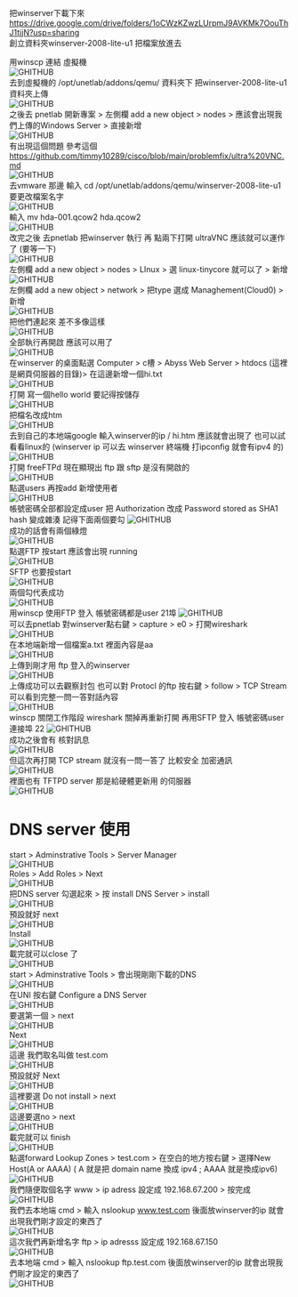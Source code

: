 


把winserver下載下來 https://drive.google.com/drive/folders/1oCWzKZwzLUrpmJ9AVKMk7OouThJ1tjjN?usp=sharing  
創立資料夾winserver-2008-lite-u1 把檔案放進去  


用winscp 連結 虛擬機  
![GHITHUB](https://github.com/timmy10289/cisco/blob/main/pictures/0913/0913-1.png)  
去到虛擬機的 /opt/unetlab/addons/qemu/ 資料夾下 把winserver-2008-lite-u1  資料夾上傳  
![GHITHUB](https://github.com/timmy10289/cisco/blob/main/pictures/0913/0913-2.png)  
之後去 pnetlab 開新專案 > 左側欄 add a new object > nodes > 應該會出現我們上傳的Windows Server > 直接新增  
![GHITHUB](https://github.com/timmy10289/cisco/blob/main/pictures/0913/0913-3.png)  
有出現這個問題 參考這個 https://github.com/timmy10289/cisco/blob/main/problemfix/ultra%20VNC.md  
![GHITHUB](https://github.com/timmy10289/cisco/blob/main/pictures/0913/0913-4.png)  
去vmware 那邊 輸入 cd /opt/unetlab/addons/qemu/winserver-2008-lite-u1  要更改檔案名字  
![GHITHUB](https://github.com/timmy10289/cisco/blob/main/pictures/0913/0913-5.png)  
輸入 mv hda-001.qcow2 hda.qcow2  
![GHITHUB](https://github.com/timmy10289/cisco/blob/main/pictures/0913/0913-6.png)  
改完之後 去pnetlab 把winserver 執行 再 點兩下打開 ultraVNC 應該就可以運作了 (要等一下)  
![GHITHUB](https://github.com/timmy10289/cisco/blob/main/pictures/0913/0913-7.png)  
左側欄 add a new object > nodes > LInux > 選 linux-tinycore 就可以了 > 新增  
![GHITHUB](https://github.com/timmy10289/cisco/blob/main/pictures/0913/0913-8.png)  
左側欄 add a new object > network > 把type 選成 Managhement(Cloud0) > 新增  
![GHITHUB](https://github.com/timmy10289/cisco/blob/main/pictures/0913/0913-9.png)  
把他們連起來  差不多像這樣  
![GHITHUB](https://github.com/timmy10289/cisco/blob/main/pictures/0913/0913-10.png)  
全部執行再開啟 應該可以用了  
![GHITHUB](https://github.com/timmy10289/cisco/blob/main/pictures/0913/0913-11.png)  
在winserver 的桌面點選 Computer > c槽 > Abyss Web Server > htdocs (這裡是網頁伺服器的目錄)> 在這邊新增一個hi.txt  
![GHITHUB](https://github.com/timmy10289/cisco/blob/main/pictures/0913/0913-12.png)  
打開 寫一個hello world  要記得按儲存  
![GHITHUB](https://github.com/timmy10289/cisco/blob/main/pictures/0913/0913-13.png)  
把檔名改成htm  
![GHITHUB](https://github.com/timmy10289/cisco/blob/main/pictures/0913/0913-14.png)  
去到自己的本地端google 輸入winserver的ip / hi.htm 應該就會出現了 也可以試看看linux的  (winserver ip 可以去 winserver 終端機 打ipconfig 就會有ipv4 的)  
![GHITHUB](https://github.com/timmy10289/cisco/blob/main/pictures/0913/0913-15.png)  
打開 freeFTPd 現在顯現出 ftp 跟 sftp 是沒有開啟的  
![GHITHUB](https://github.com/timmy10289/cisco/blob/main/pictures/0913/0913-16.png)  
點選users 再按add  新增使用者  
![GHITHUB](https://github.com/timmy10289/cisco/blob/main/pictures/0913/0913-17.png)  
帳號密碼全部都設定成user  把 Authorization 改成 Password stored as SHA1 hash  變成雜湊  記得下面兩個要勾
![GHITHUB](https://github.com/timmy10289/cisco/blob/main/pictures/0913/0913-18.png)  
成功的話會有兩個綠燈  
![GHITHUB](https://github.com/timmy10289/cisco/blob/main/pictures/0913/0913-19.png)  
點選FTP 按start 應該會出現 running  
![GHITHUB](https://github.com/timmy10289/cisco/blob/main/pictures/0913/0913-20.png)  
SFTP 也要按start  
![GHITHUB](https://github.com/timmy10289/cisco/blob/main/pictures/0913/0913-21.png)  
兩個勾代表成功  
![GHITHUB](https://github.com/timmy10289/cisco/blob/main/pictures/0913/0913-22.png)  
用winscp  使用FTP 登入 帳號密碼都是user 21埠
![GHITHUB](https://github.com/timmy10289/cisco/blob/main/pictures/0913/0913-23.png)  
可以去pnetlab 對winserver點右鍵 > capture > e0 > 打開wireshark  
![GHITHUB](https://github.com/timmy10289/cisco/blob/main/pictures/0913/0913-24.png)  
在本地端新增一個檔案a.txt  裡面內容是aa  
![GHITHUB](https://github.com/timmy10289/cisco/blob/main/pictures/0913/0913-25.png)  
上傳到剛才用 ftp 登入的winserver  
![GHITHUB](https://github.com/timmy10289/cisco/blob/main/pictures/0913/0913-26.png)  
上傳成功可以去觀察封包  也可以對 Protocl 的ftp  按右鍵 > follow > TCP Stream 可以看到完整一問一答對話內容  
![GHITHUB](https://github.com/timmy10289/cisco/blob/main/pictures/0913/0913-27.png)  
winscp 關閉工作階段 wireshark 關掉再重新打開 再用SFTP 登入 帳號密碼user  連接埠 22 
![GHITHUB](https://github.com/timmy10289/cisco/blob/main/pictures/0913/0913-28.png)  
成功之後會有 核對訊息  
![GHITHUB](https://github.com/timmy10289/cisco/blob/main/pictures/0913/0913-29.png)  
但這次再打開 TCP stream 就沒有一問一答了 比較安全 加密通訊  
![GHITHUB](https://github.com/timmy10289/cisco/blob/main/pictures/0913/0913-30.png)  
裡面也有 TFTPD server 那是給硬體更新用 的伺服器  
![GHITHUB](https://github.com/timmy10289/cisco/blob/main/pictures/0913/0913-31.png)  
# DNS server 使用  
start > Adminstrative Tools > Server Manager  
![GHITHUB](https://github.com/timmy10289/cisco/blob/main/pictures/0913/0913-32.png)  
Roles > Add Roles > Next  
![GHITHUB](https://github.com/timmy10289/cisco/blob/main/pictures/0913/0913-33.png)  
把DNS server 勾選起來 > 按 install DNS Server  > install  
![GHITHUB](https://github.com/timmy10289/cisco/blob/main/pictures/0913/0913-34.png)  
預設就好 next  
![GHITHUB](https://github.com/timmy10289/cisco/blob/main/pictures/0913/0913-35.png)  
Install  
![GHITHUB](https://github.com/timmy10289/cisco/blob/main/pictures/0913/0913-36.png)  
載完就可以close 了  
![GHITHUB](https://github.com/timmy10289/cisco/blob/main/pictures/0913/0913-37.png)  
start > Adminstrative Tools > 會出現剛剛下載的DNS  
![GHITHUB](https://github.com/timmy10289/cisco/blob/main/pictures/0913/0913-38.png)  
在UNI 按右鍵  Configure a DNS Server  
![GHITHUB](https://github.com/timmy10289/cisco/blob/main/pictures/0913/0913-39.png)  
要選第一個 > next  
![GHITHUB](https://github.com/timmy10289/cisco/blob/main/pictures/0913/0913-40.png)  
Next  
![GHITHUB](https://github.com/timmy10289/cisco/blob/main/pictures/0913/0913-41.png)  
這邊 我們取名叫做 test.com  
![GHITHUB](https://github.com/timmy10289/cisco/blob/main/pictures/0913/0913-42.png)  
預設就好 Next  
![GHITHUB](https://github.com/timmy10289/cisco/blob/main/pictures/0913/0913-43.png)  
這裡要選 Do not install  >  next  
![GHITHUB](https://github.com/timmy10289/cisco/blob/main/pictures/0913/0913-44.png)  
這邊要選no > next  
![GHITHUB](https://github.com/timmy10289/cisco/blob/main/pictures/0913/0913-45.png)  
載完就可以 finish  
![GHITHUB](https://github.com/timmy10289/cisco/blob/main/pictures/0913/0913-46.png)  
點選forward Lookup Zones > test.com > 在空白的地方按右鍵 > 選擇New Host(A or AAAA) ( A 就是把 domain name 換成 ipv4 ; AAAA 就是換成ipv6)  
![GHITHUB](https://github.com/timmy10289/cisco/blob/main/pictures/0913/0913-47.png)  
我們隨便取個名字 www  >  ip adress 設定成 192.168.67.200  >  按完成  
![GHITHUB](https://github.com/timmy10289/cisco/blob/main/pictures/0913/0913-48.png)  
我們去本地端 cmd > 輸入 nslookup www.test.com 後面放winserver的ip  就會出現我們剛才設定的東西了  
![GHITHUB](https://github.com/timmy10289/cisco/blob/main/pictures/0913/0913-49.png)  
這次我們再新增名字 ftp > ip adresss 設定成 192.168.67.150  
![GHITHUB](https://github.com/timmy10289/cisco/blob/main/pictures/0913/0913-50.png)  
去本地端 cmd > 輸入 nslookup ftp.test.com 後面放winserver的ip  就會出現我們剛才設定的東西了  
![GHITHUB](https://github.com/timmy10289/cisco/blob/main/pictures/0913/0913-51.png)  
 
